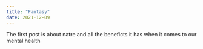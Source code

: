 ```yaml
---
title: "Fantasy"
date: 2021-12-09
---
```

The first post is about natre and all the beneficts it has when it comes to our mental health
